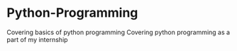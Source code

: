 # Python-Programming
Covering basics of python programming
Covering python programming as a part of my internship
